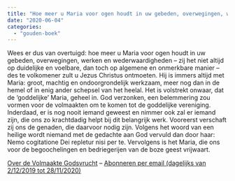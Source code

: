 ```yaml
---
title: "Hoe meer u Maria voor ogen houdt in uw gebeden, overwegingen, werken en wederwaardigheden, des te volkomener zult u Jezus Christus ontmoeten"
date: "2020-06-04"
categories: 
  - "gouden-boek"
---
```


Wees er dus van overtuigd: hoe meer u Maria voor ogen houdt in uw gebeden, overwegingen, werken en wederwaardigheden – zij het niet altijd op duidelijke en voelbare, dan toch op algemene en onmerkbare manier – des te volkomener zult u Jezus Christus ontmoeten. Hij is immers altijd met Maria: groot, machtig en ondoorgrondelijk werkzaam, meer nog dan in de hemel of in enig ander schepsel van het heelal. Het is volstrekt onwaar, dat de ‘goddelijke’ Maria, geheel in. God verzonken, een belemmering zou vormen voor de volmaakten om te komen tot de goddelijke vereniging. Inderdaad, er is nog nooit iemand geweest en nimmer ook zal er iemand zijn, die ons zo krachtdadig helpt bij dit belangrijk werk. Vooreerst verschaft zij ons de genaden, die daarvoor nodig zijn. Volgens het woord van een heilige wordt niemand met de gedachte aan God vervuld dan door haar: Nemo cogitatione Dei repletur nisi per te. Vervolgens is het Maria, die ons voor de begoochelingen en bedriegerijen van de boze geest vrijwaart.

[Over de Volmaakte Godsvrucht](/blog/een-jaar-lang-volmaakte-godsvrucht/) – [Abonneren per email (dagelijks van 2/12/2019 tot 28/11/2020)](http://eepurl.com/9RKvX)
